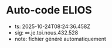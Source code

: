 # Auto-code ELIOS
- ts: 2025-10-24T08:24:36.458Z
- sig: ∞.je.toi.nous.432.528
- note: fichier généré automatiquement